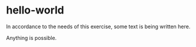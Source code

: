 # hello-world
In accordance to the needs of this exercise, some text is being written here.

Anything is possible.
